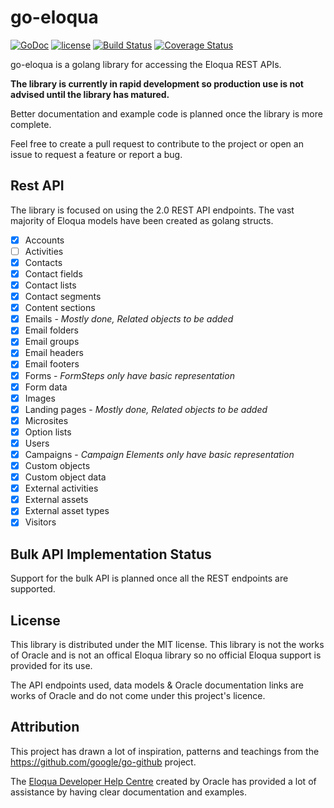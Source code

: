 # go-eloqua

[![GoDoc](https://godoc.org/github.com/CleverTouch/go-eloqua/eloqua?status.svg)](https://godoc.org/github.com/CleverTouch/go-eloqua/eloqua)
[![license](https://img.shields.io/github/license/CleverTouch/go-eloqua.svg?maxAge=2592000)](https://github.com/CleverTouch/go-eloqua/blob/master/LICENSE)
[![Build Status](https://travis-ci.org/CleverTouch/go-eloqua.svg?branch=master)](https://travis-ci.org/CleverTouch/go-eloqua)
[![Coverage Status](https://coveralls.io/repos/github/CleverTouch/go-eloqua/badge.svg?branch=master)](https://coveralls.io/github/CleverTouch/go-eloqua?branch=master)

go-eloqua is a golang library for accessing the Eloqua REST APIs.

**The library is currently in rapid development so production use is not advised until the library has matured.**

Better documentation and example code is planned once the library is more complete.

Feel free to create a pull request to contribute to the project or open an issue to request a feature or report a bug.

## Rest API

The library is focused on using the 2.0 REST API endpoints.
The vast majority of Eloqua models have been created as golang structs. 

- [x] Accounts
- [ ] Activities
- [x] Contacts
- [x] Contact fields
- [x] Contact lists
- [x] Contact segments
- [x] Content sections
- [x] Emails - *Mostly done, Related objects to be added*
- [x] Email folders
- [x] Email groups
- [x] Email headers
- [x] Email footers
- [x] Forms - *FormSteps only have basic representation*
- [x] Form data
- [x] Images
- [x] Landing pages - *Mostly done, Related objects to be added*
- [x] Microsites
- [x] Option lists
- [x] Users
- [x] Campaigns - *Campaign Elements only have basic representation*
- [x] Custom objects
- [x] Custom object data
- [x] External activities
- [x] External assets
- [x] External asset types
- [x] Visitors

## Bulk API Implementation Status

Support for the bulk API is planned once all the REST endpoints are supported.

## License

This library is distributed under the MIT license. This library is not the works of Oracle and is not an offical Eloqua library so no official Eloqua support is provided for its use.

The API endpoints used, data models & Oracle documentation links are works of Oracle and do not come under this project's licence.

## Attribution

This project has drawn a lot of inspiration, patterns and teachings from the https://github.com/google/go-github project.

The [Eloqua Developer Help Centre](https://docs.oracle.com/cloud/latest/marketingcs_gs/OMCAB/#Developers/Welcome.htm) created by Oracle has provided a lot of assistance by having clear documentation and examples.
